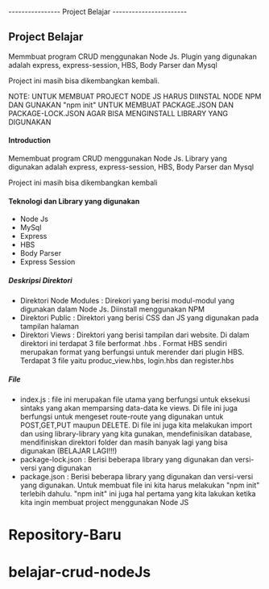 ---------------- Project Belajar -----------------------





## Project Belajar
Memmbuat program CRUD menggunakan Node Js. Plugin yang digunakan adalah express, express-session, HBS, Body Parser dan Mysql

Project ini masih bisa dikembangkan kembali.

NOTE: UNTUK MEMBUAT PROJECT NODE JS HARUS DIINSTAL NODE NPM DAN GUNAKAN "npm init" UNTUK MEMBUAT PACKAGE.JSON DAN PACKAGE-LOCK.JSON AGAR BISA MENGINSTALL LIBRARY YANG DIGUNAKAN

#### Introduction

Memembuat program CRUD menggunakan Node Js. Library yang digunakan adalah express, express-session, HBS, Body Parser dan Mysql

Project ini masih bisa dikembangkan kembali

#### Teknologi dan Library yang digunakan

* Node Js
* MySql 
* Express
* HBS
* Body Parser
* Express Session


##### Deskripsi Direktori
* Direktori Node Modules : Direkori yang berisi modul-modul yang digunakan dalam Node Js. Diinstall menggunakan NPM
* Direktori Public : Direktori yang berisi CSS dan JS yang digunakan pada tampilan halaman
* Direktori Views : Direktori yang berisi tampilan dari website. Di dalam direktori ini terdapat 3 file berformat .hbs . Format HBS sendiri merupakan format yang berfungsi untuk merender dari plugin HBS. Terdapat 3 file yaitu produc_view.hbs, login.hbs dan register.hbs

##### File
* index.js : file ini merupakan file utama yang berfungsi untuk eksekusi sintaks yang akan memparsing data-data ke views. Di file ini juga berfungsi untuk mengeset route-route yang digunakan untuk POST,GET,PUT maupun DELETE. Di file ini juga kita melakukan import dan using library-library yang kita gunakan, mendefinisikan database,  mendifiniskan direktori folder dan masih banyak lagi yang bisa digunakan (BELAJAR LAGI!!!)
* package-lock.json : Berisi beberapa library yang digunakan dan versi-versi yang digunakan
* package.json : Berisi beberapa library yang digunakan dan versi-versi yang digunakan. Untuk membuat file ini kita harus melakukan "npm init" terlebih dahulu. "npm init" ini juga hal pertama yang kita lakukan ketika kita ingin membuat project menggunakan Node JS
# Repository-Baru
# belajar-crud-nodeJs
